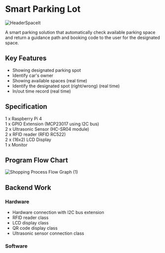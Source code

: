 # Smart Parking Lot
![HeaderSpaceIt](https://user-images.githubusercontent.com/56721954/230046019-0ab0f713-a5ff-4f26-965a-71f06fece0cc.png)


A smart parking solution that automatically check available parking space and return a guidance path and booking code to the user for the designated space.

## Key Features
+ Showing designated parking spot ​
+ Identify car's owner​
+ Showing available spaces (real time)​
+ Identify the designated spot (right/wrong) (real time)​
+ In/out time record (real time)

## Specification

1 x Raspberry Pi 4\
1 x GPIO Extension (MCP23017 using I2C bus)\
2 x Ultrasonic Sensor (HC-SR04 module)\
2 x RFID reader (RFID RC522)\
2 x (16x2) LCD Display\
1 x Monitor

## Program Flow Chart
![Shopping Process Flow Graph (1)](https://user-images.githubusercontent.com/56721954/230095325-960b2b8f-7d38-4a16-8ade-bc07b927bafd.png)

## Backend Work

### Hardware
+ Hardware connection with I2C bus extension
+ RFID reader class
+ LCD display class
+ QR code display class
+ Ultrasonic sensor connection class

### Software
